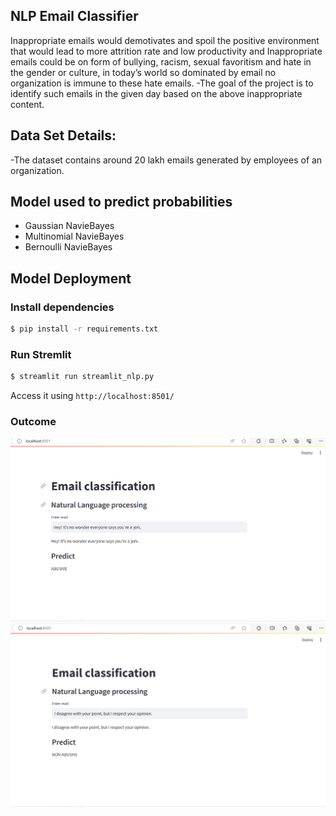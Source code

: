 ## NLP Email Classifier

Inappropriate emails would demotivates and spoil the positive environment that would lead to
more attrition rate and low productivity and Inappropriate emails could be on form of bullying,
racism, sexual favoritism and hate in the gender or culture, in today’s world so dominated by
email no organization is immune to these hate emails.
-The goal of the project is to identify such emails in the given day based on the above
inappropriate content.

## Data Set Details:
-The dataset contains around 20 lakh emails generated by employees of an
organization.


## Model used to predict probabilities

* Gaussian NavieBayes
* Multinomial NavieBayes
* Bernoulli NavieBayes

## Model Deployment

### Install dependencies

```sh
$ pip install -r requirements.txt
```

### Run Stremlit
```sh
$ streamlit run streamlit_nlp.py
```

Access it using `http://localhost:8501/`

### Outcome

![result-screen](Abusive_email.png)
![result-screen](Non_Abusive_email.png)


